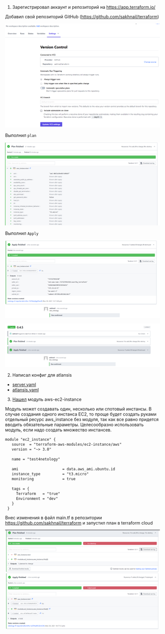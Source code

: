 1. Зарегистрировал аккаунт и репозиторий на https://app.terraform.io/

Добавил свой репозиторий GitHub (https://github.com/sakhnail/terraform)

![img_2.png](img_2.png)

Выполнил <code>plan</code>

![img_3.png](img_3.png)

Выполнил <code>Apply</code>

![img_4.png](img_4.png)

![img_5.png](img_5.png)

2. Написал конфиг для atlansis

* [server.yaml](server.yaml)
* [atlansis.yaml](atlansis.yaml)

3. [Нашел](https://github.com/terraform-aws-modules/terraform-aws-ec2-instance) модуль aws-ec2-instance

Модуль может создавать один, несколько или спотовый инстансы.
В случае создания одного инстанса EC2, то проще будет создать руками отдельный ресурс aws_instance без модуля, так как все равно придется вводить обязательные параметры. Целесообразно использовать модуль, если надо создать множество инстансев.
 ```shell
module "ec2_instance" {
    source  = "terraform-aws-modules/ec2-instance/aws"
    version = "~> 3.0"
  
    name = "test4netology"
  
    ami                    = data.aws_ami.ubuntu.id
    instance_type          = "t3.micro"
    monitoring             = true
  
    tags = {
      Terraform   = "true"
      Environment = "dev"
    }
  }
```
Внес изменения в файл main.tf в репозитории https://github.com/sakhnail/terraform
и запустил план в terraform cloud

![img_6.png](img_6.png)

